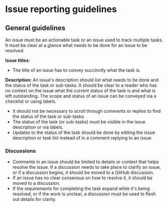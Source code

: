 # Issue reporting guidelines

## General guidelines

An issue must be an actionable task or an issue used to track multiple tasks.
It must be clear at a glance what needs to be done for an issue to be resolved.

**Issue titles:**

- The title of an issue has to convey succinctly what the task is.

**Description:**
An issue's description should list what needs to be done and the status of the task or sub-tasks.
It should be clear to a reader who has no context on the issue what the current status of the task is and what is left outstanding.
The scope and status of an issue can be conveyed via a checklist or using labels.

- It should not be necessary to scroll through comments or replies to find the status of the task or sub-tasks.
- The status of the task (or sub-tasks) must be visible in the issue description or via labels.
- Updates to the status of the task should be done by editing the issue description or task list instead of in a comment replying to an issue.

### Discussions

- Comments in an issue should be limited to details or context that helps resolve the issue.
  If a discussion needs to take place to clarify an issue, or if a discussion begins, it should be moved to a GitHub discussion.
- If an issue has no clear consensus on how to resolve it, it should be moved to a discussion.
- If the requirements for completing the task expand while it's being resolved, or if the work is unclear, a discussion must be used to flesh out details for clarity.

